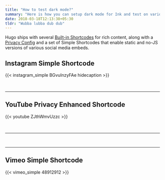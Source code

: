 ```yaml
---
title: "How to test dark mode?"
summary: "Here is how you can setup dark mode for Ink and test on various OS like iOS, Android, macOS and Windows 10."
date: 2018-03-18T12:13:38+05:30
tldr: "Wubba lubba dub dub"
---
```

Hugo ships with several [Built-in Shortcodes](https://gohugo.io/content-management/shortcodes/#use-hugo-s-built-in-shortcodes) for rich content, along with a [Privacy Config](https://gohugo.io/about/hugo-and-gdpr/) and a set of Simple Shortcodes that enable static and no-JS versions of various social media embeds.

## <!--more-->

## Instagram Simple Shortcode

{{< instagram_simple BGvuInzyFAe hidecaption >}}

<br>

---

## YouTube Privacy Enhanced Shortcode

{{< youtube ZJthWmvUzzc >}}

<br>

---



<br>

---

## Vimeo Simple Shortcode

{{< vimeo_simple 48912912 >}}
